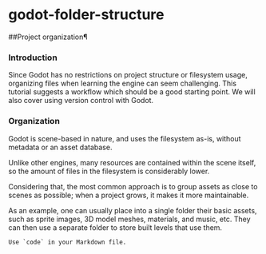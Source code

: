 # godot-folder-structure
##Project organization¶
### Introduction
Since Godot has no restrictions on project structure or filesystem usage, organizing files when learning the engine can seem challenging. This tutorial suggests a workflow which should be a good starting point. We will also cover using version control with Godot.

### Organization
Godot is scene-based in nature, and uses the filesystem as-is, without metadata or an asset database.

Unlike other engines, many resources are contained within the scene itself, so the amount of files in the filesystem is considerably lower.

Considering that, the most common approach is to group assets as close to scenes as possible; when a project grows, it makes it more maintainable.

As an example, one can usually place into a single folder their basic assets, such as sprite images, 3D model meshes, materials, and music, etc. They can then use a separate folder to store built levels that use them.

``Use `code` in your Markdown file.``
